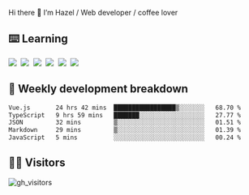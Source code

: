 
Hi there 👋 I’m Hazel / Web developer / coffee lover

## ⌨️ Learning

<samp>
 <a href="https://github.com/vuejs/core"><img src="https://api.iconify.design/logos:vue.svg" /></a>
  <a href="https://github.com/vuejs/core"><img src="https://api.iconify.design/logos:react.svg" /></a>
  <a href="https://github.com/solidjs/solid"><img src="https://api.iconify.design/logos:solidjs.svg" /></a>
  <a href="https://github.com/vitejs/vite"><img src="https://api.iconify.design/logos:vitejs.svg" /></a>
  <a href="https://github.com/microsoft/TypeScript"><img src="https://api.iconify.design/logos:typescript-icon.svg" /></a> 
  <a href="https://github.com/unocss/unocss"><img src="https://api.iconify.design/logos:unocss.svg" /></a>
  

</samp>


## 🦀 Weekly development breakdown

<!--START_SECTION:waka-->

```txt
Vue.js       24 hrs 42 mins  █████████████████▒░░░░░░░   68.70 %
TypeScript   9 hrs 59 mins   ███████░░░░░░░░░░░░░░░░░░   27.77 %
JSON         32 mins         ▒░░░░░░░░░░░░░░░░░░░░░░░░   01.51 %
Markdown     29 mins         ▒░░░░░░░░░░░░░░░░░░░░░░░░   01.39 %
JavaScript   5 mins          ░░░░░░░░░░░░░░░░░░░░░░░░░   00.24 %
```

<!--END_SECTION:waka-->
## 👬🏻 Visitors

![gh_visitors](https://profile-counter.glitch.me/Hazel-Lin/count.svg)

